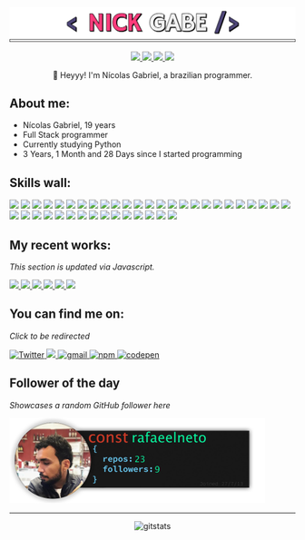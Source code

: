 <p align="center">
  <img src="./src/resources/images/nickgabe.png" width=600 />
</p>

<p align="center">
    <a href="https://nickgabe.vercel.app/">
      <img src="https://img.shields.io/badge/website-4D4577?style=for-the-badge&logo=esri" />
    </a>
    <a href="https://twitter.com/imnickgabe">
      <img src="https://img.shields.io/badge/Twitter-4D4577?style=for-the-badge&logo=twitter&logoColor=white"/>
    </a>
    <a href="https://www.linkedin.com/in/nickgabe/">
      <img src="https://img.shields.io/badge/LinkedIn-4D4577?style=for-the-badge&logo=linkedin&logoColor=white"/>
    </a>
    <img src="https://komarev.com/ghpvc/?username=Nick-Gabe&style=for-the-badge&color=4D4577"/>
</p>

<p align="center">
👋 Heyyy! I'm Nícolas Gabriel, a brazilian programmer.
</p>

## **About me:**

* Nícolas Gabriel, 19 years
* Full Stack programmer
* Currently studying Python
* 3 Years, 1 Month and 28 Days since I started programming

## **Skills wall:**

<img src="https://img.shields.io/badge/github-393359?style=for-the-badge&logo=github&logoColor=FFFFFF">
<img src="https://img.shields.io/badge/jquery-393359?style=for-the-badge&logo=jquery&logoColor=FFFFFF">
<img src="https://img.shields.io/badge/sass-4D4577?style=for-the-badge&logo=sass&logoColor=FFFFFF">
<img src="https://img.shields.io/badge/react-F73C7B?style=for-the-badge&logo=react&logoColor=FFFFFF">
<img src="https://img.shields.io/badge/visual%20studio%20code-393359?style=for-the-badge&logo=visual-studio-code&logoColor=FFFFFF">
<img src="https://img.shields.io/badge/npm-4D4577?style=for-the-badge&logo=npm&logoColor=FFFFFF">
<img src="https://img.shields.io/badge/firebase-393359?style=for-the-badge&logo=firebase&logoColor=FFFFFF">
<img src="https://img.shields.io/badge/typescript-F73C7B?style=for-the-badge&logo=typescript&logoColor=FFFFFF">
<img src="https://img.shields.io/badge/jira-393359?style=for-the-badge&logo=jira&logoColor=FFFFFF">
<img src="https://img.shields.io/badge/netlify-4D4577?style=for-the-badge&logo=netlify&logoColor=FFFFFF">
<img src="https://img.shields.io/badge/mongodb-393359?style=for-the-badge&logo=mongodb&logoColor=FFFFFF">
<img src="https://img.shields.io/badge/tailwindcss-F73C7B?style=for-the-badge&logo=tailwindcss&logoColor=FFFFFF">
<img src="https://img.shields.io/badge/css3-F73C7B?style=for-the-badge&logo=css3&logoColor=FFFFFF">
<img src="https://img.shields.io/badge/git-F73C7B?style=for-the-badge&logo=git&logoColor=FFFFFF">
<img src="https://img.shields.io/badge/flask-393359?style=for-the-badge&logo=flask&logoColor=FFFFFF">
<img src="https://img.shields.io/badge/heroku-4D4577?style=for-the-badge&logo=heroku&logoColor=FFFFFF">
<img src="https://img.shields.io/badge/python-4D4577?style=for-the-badge&logo=python&logoColor=FFFFFF">
<img src="https://img.shields.io/badge/ant_design-F73C7B?style=for-the-badge&logo=ant-design&logoColor=FFFFFF">
<img src="https://img.shields.io/badge/jest-4D4577?style=for-the-badge&logo=jest&logoColor=FFFFFF">
<img src="https://img.shields.io/badge/styled%20components-393359?style=for-the-badge&logo=styled-components&logoColor=FFFFFF">
<img src="https://img.shields.io/badge/javascript-F73C7B?style=for-the-badge&logo=javascript&logoColor=FFFFFF">
<img src="https://img.shields.io/badge/bootstrap-4D4577?style=for-the-badge&logo=bootstrap&logoColor=FFFFFF">
<img src="https://img.shields.io/badge/react%20native-4D4577?style=for-the-badge&logo=react&logoColor=FFFFFF">
<img src="https://img.shields.io/badge/fastapi-F73C7B?style=for-the-badge&logo=fastapi&logoColor=FFFFFF">
<img src="https://img.shields.io/badge/chakra-4D4577?style=for-the-badge&logo=chakraui&logoColor=FFFFFF">
<img src="https://img.shields.io/badge/storybook-4D4577?style=for-the-badge&logo=storybook&logoColor=FFFFFF">
<img src="https://img.shields.io/badge/github%20actions-F73C7B?style=for-the-badge&logo=github-actions&logoColor=FFFFFF">
<img src="https://img.shields.io/badge/github%20pages-4D4577?style=for-the-badge&logo=github&logoColor=FFFFFF">
<img src="https://img.shields.io/badge/html5-4D4577?style=for-the-badge&logo=html5&logoColor=FFFFFF">
<img src="https://img.shields.io/badge/sqlite-393359?style=for-the-badge&logo=sqlite&logoColor=FFFFFF">
<img src="https://img.shields.io/badge/docker-F73C7B?style=for-the-badge&logo=docker&logoColor=FFFFFF">
<img src="https://img.shields.io/badge/markdown-4D4577?style=for-the-badge&logo=markdown&logoColor=FFFFFF">
<img src="https://img.shields.io/badge/vercel-4D4577?style=for-the-badge&logo=vercel&logoColor=FFFFFF">
<img src="https://img.shields.io/badge/strapi-4D4577?style=for-the-badge&logo=strapi&logoColor=FFFFFF">
<img src="https://img.shields.io/badge/node.js-F73C7B?style=for-the-badge&logo=node.js&logoColor=FFFFFF">
<img src="https://img.shields.io/badge/graphql-393359?style=for-the-badge&logo=graphql&logoColor=FFFFFF">
<img src="https://img.shields.io/badge/figma-4D4577?style=for-the-badge&logo=figma&logoColor=FFFFFF">
<img src="https://img.shields.io/badge/photoshop-393359?style=for-the-badge&logo=adobe-photoshop&logoColor=FFFFFF">
<img src="https://img.shields.io/badge/express.js-393359?style=for-the-badge&logo=express&logoColor=FFFFFF">
<img src="https://img.shields.io/badge/shell%20script-393359?style=for-the-badge&logo=gnu-bash&logoColor=FFFFFF">

<!-- ![JavaScript](https://img.shields.io/badge/javascript-F73C7B.svg?style=for-the-badge&logo=javascript&logoColor=white)
![HTML5](https://img.shields.io/badge/html5-%234D4577.svg?style=for-the-badge&logo=html5&logoColor=white)
![Markdown](https://img.shields.io/badge/markdown-%23393359.svg?style=for-the-badge&logo=markdown&logoColor=white)
![CSS3](https://img.shields.io/badge/css3-F73C7B.svg?style=for-the-badge&logo=css3&logoColor=white)
![Python](https://img.shields.io/badge/python-%234D4577?style=for-the-badge&logo=python&logoColor=white)
![Shell Script](https://img.shields.io/badge/shell_script-%23393359.svg?style=for-the-badge&logo=gnu-bash&logoColor=white)
![React](https://img.shields.io/badge/react-F73C7B.svg?style=for-the-badge&logo=react&logoColor=white)
![React Native](https://img.shields.io/badge/react_native-%234D4577.svg?style=for-the-badge&logo=react&logoColor=white)
![jQuery](https://img.shields.io/badge/jquery-%234D4577.svg?style=for-the-badge&logo=jquery&logoColor=white)
![SASS](https://img.shields.io/badge/SASS-%23393359.svg?style=for-the-badge&logo=SASS&logoColor=white)
![Ant-Design](https://img.shields.io/badge/-AntDesign-%234D4577?style=for-the-badge&logo=ant-design&logoColor=white)
![GraphQL](https://img.shields.io/badge/-GraphQL-F73C7B?style=for-the-badge&logo=graphql&logoColor=white)
![Chakra](https://img.shields.io/badge/chakra-%23393359.svg?style=for-the-badge&logo=chakraui&logoColor=white)
![Bootstrap](https://img.shields.io/badge/bootstrap-%23393359.svg?style=for-the-badge&logo=bootstrap&logoColor=white)
![NodeJS](https://img.shields.io/badge/node.js-F73C7B?style=for-the-badge&logo=node.js&logoColor=white)
![Jest](https://img.shields.io/badge/jest-%234D4577.svg?style=for-the-badge&logo=jest&logoColor=white)
![Strapi](https://img.shields.io/badge/strapi-%23393359.svg?style=for-the-badge&logo=strapi&logoColor=white)
![Express.js](https://img.shields.io/badge/express.js-%234D4577.svg?style=for-the-badge&logo=express&logoColor=white)
![FastAPI](https://img.shields.io/badge/FastAPI-%23393359?style=for-the-badge&logo=fastapi&logoColor=white)
![Flask](https://img.shields.io/badge/flask-%234D4577.svg?style=for-the-badge&logo=flask&logoColor=white)
![Styled Components](https://img.shields.io/badge/styled--components-%234D4577?style=for-the-badge&logo=styled-components&logoColor=white)
![TailwindCSS](https://img.shields.io/badge/tailwindcss-F73C7B.svg?style=for-the-badge&logo=tailwind-css&logoColor=white)
![Firebase](https://img.shields.io/badge/firebase-%234D4577.svg?style=for-the-badge&logo=firebase&logoColor=white)
![MongoDB](https://img.shields.io/badge/MongoDB-%234D4577.svg?style=for-the-badge&logo=mongodb&logoColor=white)
![SQLite](https://img.shields.io/badge/sqlite-%23393359.svg?style=for-the-badge&logo=sqlite&logoColor=white)
![TypeScript](https://img.shields.io/badge/typescript-F73C7B.svg?style=for-the-badge&logo=typescript&logoColor=white)
![Netlify](https://img.shields.io/badge/netlify-%234D4577.svg?style=for-the-badge&logo=netlify&logoColor=white)
![Vercel](https://img.shields.io/badge/vercel-%23393359.svg?style=for-the-badge&logo=vercel&logoColor=white)
![Heroku](https://img.shields.io/badge/heroku-%234D4577.svg?style=for-the-badge&logo=heroku&logoColor=white)
![Github Pages](https://img.shields.io/badge/github%20pages-%234D4577?style=for-the-badge&logo=github&logoColor=white)
![Photoshop](https://img.shields.io/badge/adobe%20photoshop-%23393359.svg?style=for-the-badge&logo=adobe%20photoshop&logoColor=white)
![Figma](https://img.shields.io/badge/figma-%234D4577.svg?style=for-the-badge&logo=figma&logoColor=white)
![Storybook](https://img.shields.io/badge/-Storybook-%23393359?style=for-the-badge&logo=storybook&logoColor=white)
![NPM](https://img.shields.io/badge/NPM-%234D4577.svg?style=for-the-badge&logo=npm&logoColor=white)
![Git](https://img.shields.io/badge/git-F73C7B.svg?style=for-the-badge&logo=git&logoColor=white)
![GitHub](https://img.shields.io/badge/github-%234D4577.svg?style=for-the-badge&logo=github&logoColor=white)
![Visual Studio Code](https://img.shields.io/badge/Visual%20Studio%20Code-%23393359.svg?style=for-the-badge&logo=visual-studio-code&logoColor=white)
![Docker](https://img.shields.io/badge/docker-F73C7B.svg?style=for-the-badge&logo=docker&logoColor=white)
![Jira](https://img.shields.io/badge/jira-%23393359.svg?style=for-the-badge&logo=jira&logoColor=white)
![GitHub Actions](https://img.shields.io/badge/github%20actions-F73C7B.svg?style=for-the-badge&logo=githubactions&logoColor=white) -->



## **My recent works:**

*This section is updated via Javascript.*

<a href="https://github.com/Nick-Gabe/better-format">
    <img height=100 src="https://github-readme-stats.vercel.app/api/pin/?username=nick-gabe&repo=better-format&title_color=FE3B7B&text_color=F2F2F2&bg_color=393359&border_color=121111&icon_color=F2F2F2&border_radius=20"/>
  </a>
<a href="https://github.com/Nick-Gabe/FAPI-whack-a-potatoe">
    <img height=100 src="https://github-readme-stats.vercel.app/api/pin/?username=nick-gabe&repo=FAPI-whack-a-potatoe&title_color=FE3B7B&text_color=F2F2F2&bg_color=393359&border_color=121111&icon_color=F2F2F2&border_radius=20"/>
  </a>
<a href="https://github.com/Nick-Gabe/elkjs">
    <img height=100 src="https://github-readme-stats.vercel.app/api/pin/?username=nick-gabe&repo=elkjs&title_color=FE3B7B&text_color=F2F2F2&bg_color=393359&border_color=121111&icon_color=F2F2F2&border_radius=20"/>
  </a>
<a href="https://github.com/Nick-Gabe/dagre">
    <img height=100 src="https://github-readme-stats.vercel.app/api/pin/?username=nick-gabe&repo=dagre&title_color=FE3B7B&text_color=F2F2F2&bg_color=393359&border_color=121111&icon_color=F2F2F2&border_radius=20"/>
  </a>
<a href="https://github.com/Nick-Gabe/central-nickgabe">
    <img height=100 src="https://github-readme-stats.vercel.app/api/pin/?username=nick-gabe&repo=central-nickgabe&title_color=FE3B7B&text_color=F2F2F2&bg_color=393359&border_color=121111&icon_color=F2F2F2&border_radius=20"/>
  </a>
<a href="https://github.com/Nick-Gabe/Discord-bad-apple">
    <img height=100 src="https://github-readme-stats.vercel.app/api/pin/?username=nick-gabe&repo=Discord-bad-apple&title_color=FE3B7B&text_color=F2F2F2&bg_color=393359&border_color=121111&icon_color=F2F2F2&border_radius=20"/>
  </a>

## **You can find me on:**

*Click to be redirected*

<a href="https://twitter.com/MyNickIsNick_"><img alt=Twitter src="https://img.shields.io/badge/twitter-4D4577.svg?style=for-the-badge&logo=Twitter&logoColor=white">
</a>
<a href="https://www.linkedin.com/in/nicolas-gabriel/">
<img src="https://img.shields.io/badge/linkedin-4D4577.svg?style=for-the-badge&logo=linkedin&logoColor=white"/>
</a>
<a href="mailto:NicolasGabrielContato@gmail.com">
<img alt=gmail src="https://img.shields.io/badge/Gmail-4D4577?style=for-the-badge&logo=gmail&logoColor=white"/>
</a>
<a href="https://www.npmjs.com/~nick-gabe">
<img alt=npm src="https://img.shields.io/badge/NPM-4D4577.svg?style=for-the-badge&logo=npm&logoColor=white"/>
</a>
<a href="https://codepen.io/nick-gabe">
<img alt=codepen src="https://img.shields.io/badge/CodePen-4D4577?style=for-the-badge&logo=codepen"/>
</a>

## **Follower of the day**

*Showcases a random GitHub follower here*

<a href="https://github.com/fc1943s" alt="프리마"><img style="height:150px;" src=./src/resources/images/randomFollower.png alt="Follower of the day"/></a>
<hr>

<p align="center">
  <img alt=gitstats src="https://github-readme-stats.vercel.app/api?username=Nick-Gabe&title_color=F73C7B&text_color=F2F2F2&bg_color=393359&border_color=121111&show_icons=true&icon_color=F2F2F2&rank_icon=github"/>
</p>
